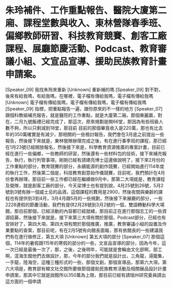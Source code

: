 # 朱玲補件、工作重點報告、醫院大廈第二廂、課程堂數與收入、東林營隊春季班、偏鄉教師研習、科技教育競賽、創客工廠課程、展廳節慶活動、Podcast、教育審議小組、文宣品宣導、援助民族教育計畫申請案。

[Speaker_09] 我找朱玲來重新
[Unknown] 重新補的嗎
[Speaker_09] 對不對，後來有給我嗎，有給我嗎，在哪裡，電子檔有傳給我嗎，電子檔有傳給我嗎
[Unknown] 電子檔有傳給我嗎，電子檔有傳給我嗎，電子檔有傳給我嗎
[Speaker_09] 指標，把重點報告一遍，跟你原來的不一樣的地方
[Speaker_07] 跟個科教組補充報告，就是醫院的工作重點，就是大廈第二廂，那個東麗嬴，對在，二月九號飯禮已經完成了，那這次，原來規劃是開66堂，那因為有些班級人數不夠，所以只剩減到18堂，那目前 目前的那個畢竟收入是220萬，那也有比去年的350萬確實是有減少，那相關的一些檢討報告，我們會在3月底之前提出一些報告，然後接下來就是，東林營隊辦理完成之後，有在進行春季班的課程，那已經在1月23號已經開放報名，然後接下來是，科學教育資源推廣的專案計畫，目前已經在進行一些偏鄉，一些教師的研習，然後還有一些材料包的技術，接下來補充報告，執行，執行列管事項，剛剛已經有請建亮博士這邊做說明了，接下來2月份的工作重點的部分，教育競賽的部分，永續能源的創作競賽，已經開始進行114年度的執行工作，然後第二個是，科技教育創意始作儀競賽，目前呢，我們預計在4月份會再辦理，那目前一些工作都已經在繼續做9月中，那第二大項就是，教育課程及營隊，就是創客工廠的部分，今天梁博士也有提到說，4月25號到26號，5月2號到3號有辦一個威士忌的品酒，這個課程的費用是2900，然後夜間與樂齡的課程也有提供到3到4月，3月4月跟5月的一些規劃，然後接下來展廳的部分，一些2228連假的節慶活動，我們有提供2月28號到3月2號的一個，雙語轉動科學大場館，那目前那個，已經活動的內容都已經就緒，那目前正在進行那個志工的一些資源招募，然後接下來就是，接下來第三大項有關於那個，Podcast部分，已經也有安排好了，第四大項，第四大項有關於那個推廣，推廣，教育審議小組的設置及作業要點的查案，那目前呢，有在2月5號有向館長面報，那有依館長的一些建議我們有在進行做修正，第五大項
[Unknown] 第五大項的部分
[Speaker_07] 那個這個，114年的暑假跟115年的寒假的部分的一些，文宣品宣導的部分，因為今年，這一次已經是最後一次了，那，之後，之後明年，可能就是會輪由文化部啊，部工啊，混海生館他們去做設計，那，今年的部分我們就是設計出，三角龍，湯籠集，一手龍，陸海空，這種三種形式的一些，那個文創，那個宣導品，那第六大項，第六大項是，教育部有韓文社交館所要做那個援助民族教育活動及相關展品設計計畫申請案，那其中它就是說館所以350萬為上限，那目前已經有請瑞州研究委員請出這方面的一個申請
